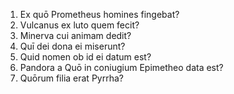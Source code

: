 
1. Ex quō Prometheus homines fingebat?
2. Vulcanus ex luto quem fecit?
3. Minerva cui animam dedit?
4. Quī dei dona ei miserunt?
5. Quid nomen ob id ei datum est? 
6. Pandora a Quō in coniugium Epimetheo data est?
7. Quōrum filia erat Pyrrha? 
